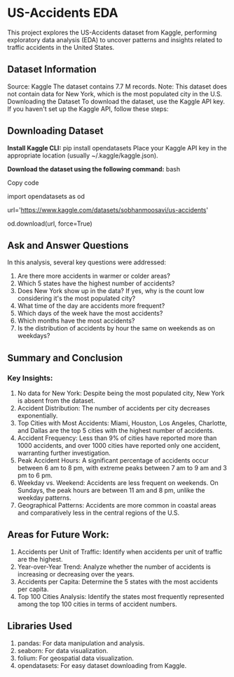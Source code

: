 # US-Accidents EDA
This project explores the US-Accidents dataset from Kaggle, performing exploratory data analysis (EDA) to uncover patterns and insights related to traffic accidents in the United States.

## Dataset Information
Source: Kaggle
The dataset contains 7.7 M records.
Note: This dataset does not contain data for New York, which is the most populated city in the U.S.
Downloading the Dataset
To download the dataset, use the Kaggle API key. If you haven't set up the Kaggle API, follow these steps:

## Downloading Dataset
**Install Kaggle CLI:** pip install opendatasets
Place your Kaggle API key in the appropriate location (usually ~/.kaggle/kaggle.json).

**Download the dataset using the following command:**
bash

Copy code

import opendatasets as od

url='https://www.kaggle.com/datasets/sobhanmoosavi/us-accidents'

od.download(url, force=True)


## Ask and Answer Questions
In this analysis, several key questions were addressed:

1. Are there more accidents in warmer or colder areas?
2. Which 5 states have the highest number of accidents?
3. Does New York show up in the data? If yes, why is the count low considering it's the most populated city?
4. What time of the day are accidents more frequent?
5. Which days of the week have the most accidents?
6. Which months have the most accidents?
7. Is the distribution of accidents by hour the same on weekends as on weekdays?


## Summary and Conclusion
### Key Insights:
1. No data for New York: Despite being the most populated city, New York is absent from the dataset.
2. Accident Distribution: The number of accidents per city decreases exponentially.
3. Top Cities with Most Accidents: Miami, Houston, Los Angeles, Charlotte, and Dallas are the top 5 cities with the highest number of accidents.
4. Accident Frequency: Less than 9% of cities have reported more than 1000 accidents, and over 1000 cities have reported only one accident, warranting further investigation.
5. Peak Accident Hours: A significant percentage of accidents occur between 6 am to 8 pm, with extreme peaks between 7 am to 9 am and 3 pm to 6 pm.
6. Weekday vs. Weekend: Accidents are less frequent on weekends. On Sundays, the peak hours are between 11 am and 8 pm, unlike the weekday patterns.
7. Geographical Patterns: Accidents are more common in coastal areas and comparatively less in the central regions of the U.S.

## Areas for Future Work:
1. Accidents per Unit of Traffic: Identify when accidents per unit of traffic are the highest.
2. Year-over-Year Trend: Analyze whether the number of accidents is increasing or decreasing over the years.
3. Accidents per Capita: Determine the 5 states with the most accidents per capita.
4. Top 100 Cities Analysis: Identify the states most frequently represented among the top 100 cities in terms of accident numbers.

## Libraries Used
1. pandas: For data manipulation and analysis.
2. seaborn: For data visualization.
3. folium: For geospatial data visualization.
4. opendatasets: For easy dataset downloading from Kaggle.
